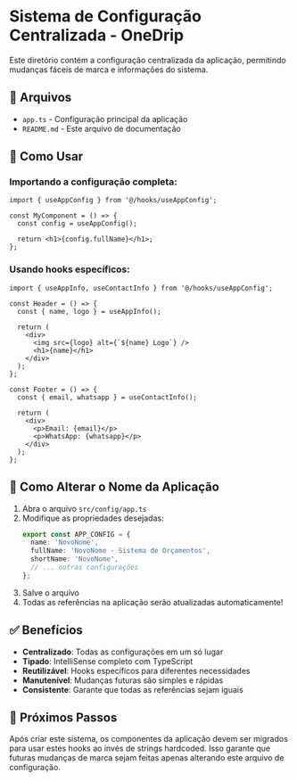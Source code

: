 # Sistema de Configuração Centralizada - OneDrip

Este diretório contém a configuração centralizada da aplicação, permitindo mudanças fáceis de marca e informações do sistema.

## 📁 Arquivos

- `app.ts` - Configuração principal da aplicação
- `README.md` - Este arquivo de documentação

## 🎯 Como Usar

### Importando a configuração completa:
```tsx
import { useAppConfig } from '@/hooks/useAppConfig';

const MyComponent = () => {
  const config = useAppConfig();
  
  return <h1>{config.fullName}</h1>;
};
```

### Usando hooks específicos:
```tsx
import { useAppInfo, useContactInfo } from '@/hooks/useAppConfig';

const Header = () => {
  const { name, logo } = useAppInfo();
  
  return (
    <div>
      <img src={logo} alt={`${name} Logo`} />
      <h1>{name}</h1>
    </div>
  );
};

const Footer = () => {
  const { email, whatsapp } = useContactInfo();
  
  return (
    <div>
      <p>Email: {email}</p>
      <p>WhatsApp: {whatsapp}</p>
    </div>
  );
};
```

## 🔄 Como Alterar o Nome da Aplicação

1. Abra o arquivo `src/config/app.ts`
2. Modifique as propriedades desejadas:
   ```typescript
   export const APP_CONFIG = {
     name: 'NovoNome',
     fullName: 'NovoNome - Sistema de Orçamentos',
     shortName: 'NovoNome',
     // ... outras configurações
   };
   ```
3. Salve o arquivo
4. Todas as referências na aplicação serão atualizadas automaticamente!

## ✅ Benefícios

- **Centralizado**: Todas as configurações em um só lugar
- **Tipado**: IntelliSense completo com TypeScript
- **Reutilizável**: Hooks específicos para diferentes necessidades
- **Manutenível**: Mudanças futuras são simples e rápidas
- **Consistente**: Garante que todas as referências sejam iguais

## 🚀 Próximos Passos

Após criar este sistema, os componentes da aplicação devem ser migrados para usar estes hooks ao invés de strings hardcoded. Isso garante que futuras mudanças de marca sejam feitas apenas alterando este arquivo de configuração.